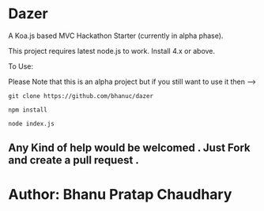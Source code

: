 Dazer
=====

A Koa.js based MVC Hackathon Starter (currently in alpha phase).

This project requires latest node.js to work. Install 4.x or above. 

To Use: 

Please Note that this is an alpha project but if you still want to use it then -->

    git clone https://github.com/bhanuc/dazer

    npm install
    
    node index.js
    
    

## Any Kind of help would be welcomed . Just Fork and create a pull request . 
    

Author: Bhanu Pratap Chaudhary
=======
